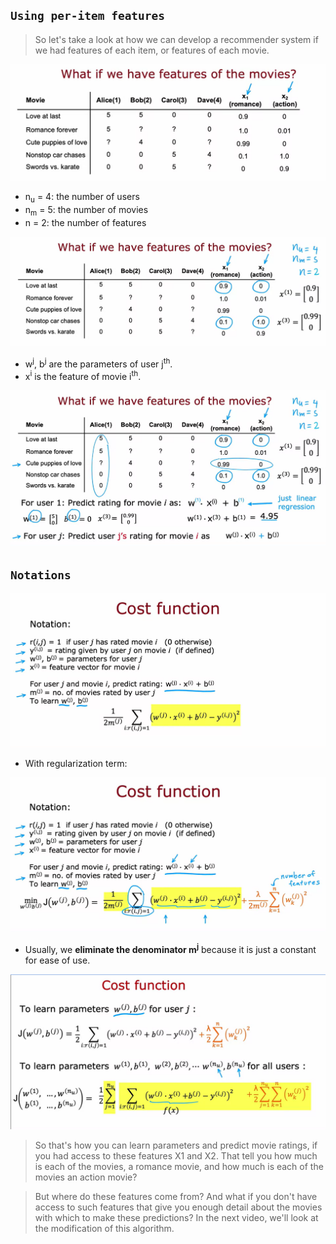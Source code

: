 ## `Using per-item features`

> So let's take a look at how we can develop a recommender system if we had features of each item, or features of each movie.

![Alt text](<ref img/2.png>)

- n<sub>u</sub> = 4: the number of users
- n<sub>m</sub> = 5: the number of movies
- n = 2: the number of features

![Alt text](<ref img/3.png>)

- w<sup>j</sup>, b<sup>j</sup> are the parameters of user j<sup>th</sup>.
- x<sup>i</sup> is the feature of movie i<sup>th</sup>.

![Alt text](<ref img/4.png>)

## `Notations`

![Alt text](<ref img/5.png>)

- With regularization term:

![Alt text](<ref img/6.png>)

- Usually, we **eliminate the denominator m<sup>j</sup>** because it is just a constant for ease of use.

![Alt text](<ref img/7.png>)

> So that's how you can learn parameters and predict movie ratings, if you had access to these features X1 and X2. That tell you how much is each of the movies, a romance movie, and how much is each of the movies an action movie? 

> But where do these features come from? And what if you don't have access to such features that give you enough detail about the movies with which to make these predictions? In the next video, we'll look at the modification of this algorithm.